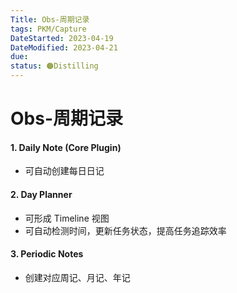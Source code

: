 ```yaml
---
Title: Obs-周期记录
tags: PKM/Capture
DateStarted: 2023-04-19
DateModified: 2023-04-21
due:
status: 🟠Distilling
---
```


# Obs-周期记录

#### 1. Daily Note (Core Plugin)

- 可自动创建每日日记

#### 2. Day Planner

- 可形成 Timeline 视图
- 可自动检测时间，更新任务状态，提高任务追踪效率

#### 3. Periodic Notes

- 创建对应周记、月记、年记
